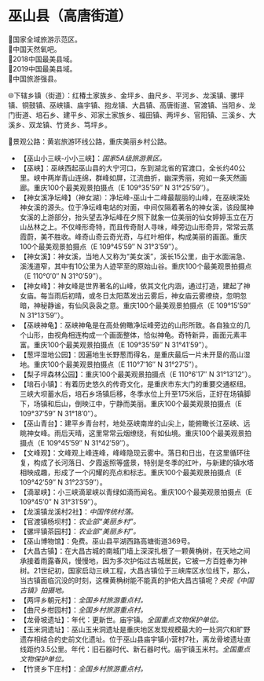 # 巫山县（高唐街道）
🚩国家全域旅游示范区。   
🚩中国天然氧吧。   
🏅2018中国最美县域。  
🏅2019中国最美县域。   
🏅中国旅游强县。  
  
🌐下辖乡镇（街道）：红椿土家族乡、金坪乡、曲尺乡、平河乡、龙溪镇、骡坪镇、铜鼓镇、巫峡镇、庙宇镇、抱龙镇、大昌镇、高唐街道、官渡镇、当阳乡、龙门街道、培石乡、建平乡、邓家土家族乡、福田镇、两坪乡、官阳镇、三溪乡、大溪乡、双龙镇、竹贤乡、笃坪乡。    
  
🎢景观公路：黄岩旅游环线公路，重庆美丽乡村公路。   
  
* 【巫山小三峡-小小三峡】：*国家5A级旅游景区。*
* 【巫峡】：巫峡西起巫山县的大宁河口，东到湖北省的官渡口，全长约40公里。峡中两岸青山连绵，群峰如屏，江流曲折，幽深秀丽，宛如一条天然画廊。重庆100个最美观景拍摄点（E 109°35′59″ N 31°25′59″）。
* 【神女溪净坛峰】（神女湖）：净坛峰-巫山十二峰最靓丽的山峰，在巫峡深处神女溪的源头。位于净坛峰电站的对面，中间仅隔着著名的神女溪，该段属神女溪的上游部分，抬头望去净坛峰在夕照下就象一位美丽的仙女婷婷玉立在万山丛林之上。不仅峰形奇特，而且传奇耐人寻味，峰旁边山形奇异，常常云蒸霞蔚，美不胜收。峰奇山奇云奇光奇，与红叶相伴，构成美丽的画面。重庆100个最美观景拍摄点（E 109°45′59″ N 31°3′59″）。
* 【神女溪】：神女溪，当地人又称为“美女溪”，溪长15公里，由于水面湍急、溪浅道窄，其中有10公里为人迹罕至的原始山谷。重庆100个最美观景拍摄点（E 110°0′0″ N 31°0′59″）。
* 【神女峰】：神女峰是世界著名的山峰，依其文化内涵，通过打造，建起了神女庙。每当雨后初晴，或冬日太阳蒸发出云雾后，神女庙云雾缭绕，忽明忽暗，神秘静谧，有仙风袅袅之意。重庆100个最美观景拍摄点（E 109°15′59″ N 31°13′59″）。
* 【巫峡神龟】：巫峡神龟是在高处俯瞰净坛峰旁边的山形所致。各自独立的几个山形，由视角相连构成一个画面整体，恰似神龟。奇特新异，画面元素丰富。重庆100个最美观景拍摄点（E 109°35′59″ N 31°41′59″）。
* 【葱坪湿地公园】：因遍地生长野葱而得名，是重庆最后一片未开垦的高山湿地。重庆100个最美观景拍摄点（E 110°7′16″ N 31°27′5″）。
* 【梨子坪森林公园】：重庆100个最美观景拍摄点（E 110°6′17″ N 31°13′12″）。
* 【培石小镇】：有着历史悠久的传奇文化，是重庆市东大门的重要交通枢纽。三峡大坝蓄水后，培石乡场镇后移，冬季水位上升至175米后，正好在场镇脚下，场镇和后山，倒映江中，宁静而美丽。重庆100个最美观景拍摄点（E 109°37′59″ N 31°18′0″）。
* 【巫山青台】：建平乡青台村，地处巫峡南岸的山尖上，能俯瞰长江巫峡、远眺神女峰。雨后天晴，这里常常云烟缭绕，有如仙境。重庆100个最美观景拍摄点（E 109°45′59″ N 31°42′59″）。
* 【文峰观】：文峰观上峰连峰，峰峰隐现云雾中。落日和日出，在这里循环往复，构成了长河落日、夕霞返照等盛景，特别是冬季的红叶，与新建的镇水塔相映成趣，形成了一个闪耀的亮点和标志。重庆100个最美观景拍摄点（E 109°42′59″ N 31°23′59″）。
* 【滴翠峡】：小三峡滴翠峡以青绿如滴而闻名。重庆100个最美观景拍摄点（E 109°45′0″ N 31°31′59″）。
* 【龙溪镇龙溪村2社】：*中国传统村落。*
* 【官渡镇杨坝村】：*农业部“美丽乡村”。*
* 【骡坪镇茶园村】：*农业部“美丽乡村”。*
* 【巫山博物馆】：免费。巫山县平湖西路高塘街道369号。
* 【大昌古镇】：在大昌古城的南城门墙上深深扎根了一颗黄桷树，在天地之间承接着雨露春风，慢慢地，因为多次护佑过古城居民，它被一方百姓奉为神树。21世纪初，国家启动三峡工程，大昌古镇位于三峡库区水位线下，那么，当古镇面临沉没的时刻，这棵黄桷树能不能真的护佑大昌古镇呢？*央视《中国古镇》拍摄地。*
* 【两坪乡朝元村】：*全国乡村旅游重点村。*
* 【曲尺乡柑园村】：*全国乡村旅游重点村。*
* 【龙骨坡遗址】：年代：更新世。庙宇镇。*全国重点文物保护单位。*
* 【玉米洞遗址】：巫山玉米洞遗址是重庆地区发现规模最大的一处洞穴和旷野遗存相结合的史前文化遗址。位于巫山县庙宇镇小营村7社，离龙骨坡遗址直线距约3.5公里。年代：旧石器时代、新石器时代。庙宇镇玉米村。*全国重点文物保护单位。*
* 【竹贤乡下庄村】：*全国乡村旅游重点村。*
